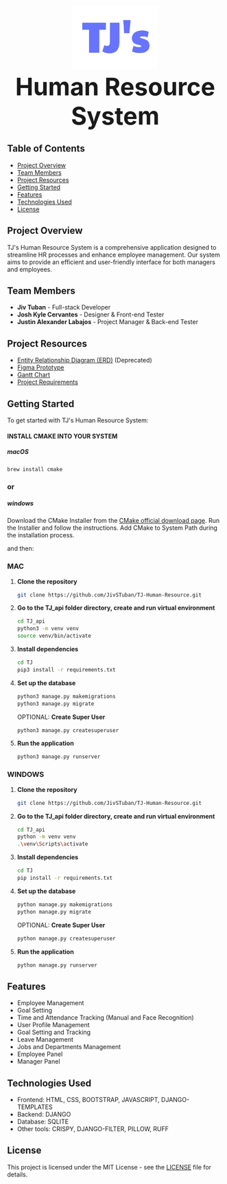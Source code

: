 <h1 align="center">
  <img src="./TJ_api/TJ/static/img/TJ_logo.png" alt="Project Logo" width="200" /><br />
  <span style="font-size: 2em; font-weight: bold;">Human Resource System</span>
</h1>

## Table of Contents

- [Project Overview](#project-overview)
- [Team Members](#team-members)
- [Project Resources](#project-resources)
- [Getting Started](#getting-started)
- [Features](#features)
- [Technologies Used](#technologies-used)
- [License](#license)

## Project Overview

TJ's Human Resource System is a comprehensive application designed to streamline HR processes and enhance employee management. Our system aims to provide an efficient and user-friendly interface for both managers and employees.

## Team Members

- **Jiv Tuban** - Full-stack Developer
- **Josh Kyle Cervantes** - Designer & Front-end Tester
- **Justin Alexander Labajos** - Project Manager & Back-end Tester

## Project Resources

- [Entity Relationship Diagram (ERD)](https://lucid.app/lucidchart/013b6572-5ae9-4f4a-bb3d-d02daf6ee185/edit?viewport_loc=-4894%2C4653%2C2528%2C1520%2C0_0&invitationId=inv_4a4705f6-0406-42c7-bb19-8468e7325180) (Deprecated)
- [Figma Prototype](https://www.figma.com/design/vYqzDNNCFrjzlPUTO85SRz/TJ's?node-id=0-1&t=kUjXV1fHD6GGX0YA-1)
- [Gantt Chart](https://docs.google.com/spreadsheets/d/1PTAUDENq60aPlKM9Gkx5v6iif7RqV7ZHYX3kAwddXdo/edit#gid=187229779)
- [Project Requirements](https://docs.google.com/document/d/1L9y0qh8n7GNmuDfBt7LZExpDAC30pVNC1ANz6pzKzRE/edit)

## Getting Started

To get started with TJ's Human Resource System:

#### INSTALL CMAKE INTO YOUR SYSTEM
   ##### macOS
   ```bash
   brew install cmake
   ```
   ### or

   ##### windows
   Download the CMake Installer from the [CMake official download page](https://cmake.org/download/).
   Run the Installer and follow the instructions.
   Add CMake to System Path during the installation process.



and then:

### MAC

1. **Clone the repository**

   ```bash
   git clone https://github.com/JivSTuban/TJ-Human-Resource.git
   ```

2. **Go to the TJ_api folder directory, create and run virtual environment**

   ```bash
   cd TJ_api
   python3 -m venv venv
   source venv/bin/activate
   ```

3. **Install dependencies**

   ```bash
   cd TJ
   pip3 install -r requirements.txt
   ```

4. **Set up the database**

   ```bash
   python3 manage.py makemigrations
   python3 manage.py migrate
   ```

   OPTIONAL: **Create Super User**

   ```bash
   python3 manage.py createsuperuser
   ```

5. **Run the application**
   ```bash
   python3 manage.py runserver
   ```

### WINDOWS

1. **Clone the repository**

   ```bash
   git clone https://github.com/JivSTuban/TJ-Human-Resource.git
   ```

2. **Go to the TJ_api folder directory, create and run virtual environment**

   ```bash
   cd TJ_api
   python -m venv venv
   .\venv\Scripts\activate
   ```

3. **Install dependencies**

   ```bash
   cd TJ
   pip install -r requirements.txt
   ```

4. **Set up the database**

   ```bash
   python manage.py makemigrations
   python manage.py migrate
   ```

   OPTIONAL: **Create Super User**
   ```bash
   python manage.py createsuperuser
   ```

5. **Run the application**
   ```bash
   python manage.py runserver
   ```

## Features

- Employee Management
- Goal Setting
- Time and Attendance Tracking (Manual and Face Recognition)
- User Profile Management
- Goal Setting and Tracking
- Leave Management
- Jobs and Departments Management
- Employee Panel
- Manager Panel

## Technologies Used

- Frontend: HTML, CSS, BOOTSTRAP, JAVASCRIPT, DJANGO-TEMPLATES
- Backend: DJANGO
- Database: SQLITE
- Other tools: CRISPY, DJANGO-FILTER, PILLOW, RUFF

## License

This project is licensed under the MIT License - see the [LICENSE](LICENSE) file for details.
